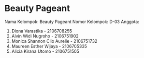 # Beauty Pageant
Nama Kelompok: Beauty Pageant
Nomor Kelompok: D-03
Anggota:
1. Diona Varastika - 2106708255
2. Alvin Widi Nugroho - 2106751902
3. Monica Shannon Clio Aurelie - 2106751732
4. Maureen Esther Wijaya - 2106705335
5. Alicia Kirana Utomo - 2106751505